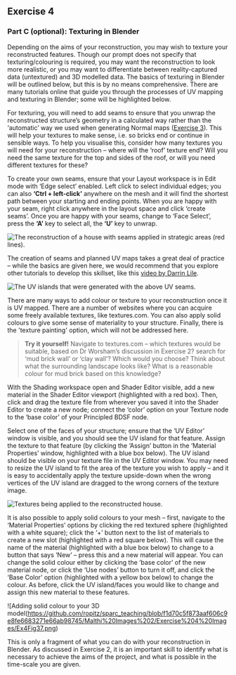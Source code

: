 ## Exercise 4 ##
### Part C (optional): Texturing in Blender

Depending on the aims of your reconstruction, you may wish to texture your reconstructed features. Though our prompt does not specify that texturing/colouring is required, you may want the reconstruction to look more realistic, or you may want to differentiate between reality-captured data (untextured) and 3D modelled data. The basics of texturing in Blender will be outlined below, but this is by no means comprehensive. There are many tutorials online that guide you through the processes of UV mapping and texturing in Blender; some will be highlighted below.

For texturing, you will need to add seams to ensure that you unwrap the reconstructed structure’s geometry in a calculated way rather than the ‘automatic’ way we used when generating Normal maps ([Exercise 3](/Malthi_Exercise3_B.md)). This will help your textures to make sense, i.e. so bricks end or continue in sensible ways. To help you visualise this, consider how many textures you will need for your reconstruction – where will the ‘roof’ texture end? Will you need the same texture for the top and sides of the roof, or will you need different textures for these?

To create your own seams, ensure that your Layout workspace is in Edit mode with ‘Edge select’ enabled. Left click to select individual edges; you can also **‘Ctrl + left-click’** anywhere on the mesh and it will find the shortest path between your starting and ending points. When you are happy with your seam, right click anywhere in the layout space and click ‘create seams’. Once you are happy with your seams, change to ‘Face Select’, press the **‘A’** key to select all, the **‘U’** key to unwrap.

![The reconstruction of a house with seams applied in strategic areas (red lines).](https://github.com/ropitz/sparc_teaching/blob/f1d70c5f873aaf606c9e8fe6683271e66ab98745/Malthi%20Images%202/Exercise%204%20Images/Ex4Fig34.png)

The creation of seams and planned UV maps takes a great deal of practice – while the basics are given here, we would recommend that you explore other tutorials to develop this skillset, like this [video by Darrin Lile](https://youtu.be/GTd8NBg8EZU).

![The UV islands that were generated with the above UV seams.](https://github.com/ropitz/sparc_teaching/blob/f1d70c5f873aaf606c9e8fe6683271e66ab98745/Malthi%20Images%202/Exercise%204%20Images/Ex4Fig35.png)

There are many ways to add colour or texture to your reconstruction once it is UV mapped. There are a number of websites where you can acquire some freely available textures, like textures.com. You can also apply solid colours to give some sense of materiality to your structure. Finally, there is the 'texture painting' option, which will not be addressed here.

>**Try it yourself!** Navigate to textures.com – which textures would be suitable, based on Dr Worsham’s discussion in Exercise 2? search for ‘mud brick wall’ or ‘clay wall’? Which would you choose? Think about what the surrounding landscape looks like? What is a reasonable colour for mud brick based on this knowledge?

With the Shading workspace open and Shader Editor visible, add a new material in the Shader Editor viewport (highlighted with a red box). Then, click and drag the texture file from wherever you saved it into the Shader Editor to create a new node; connect the ‘color’ option on your Texture node to the ‘base color’ of your Principled BDSF node. 

Select one of the faces of your structure; ensure that the ‘UV Editor’ window is visible, and you should see the UV island for that feature. Assign the texture to that feature (by clicking the ‘Assign’ button in the ‘Material Properties’ window, highlighted with a blue box below). The UV island should be visible on your texture file in the UV Editor window. You may need to resize the UV island to fit the area of the texture you wish to apply – and it is easy to accidentally apply the texture upside-down when the wrong vertices of the UV island are dragged to the wrong corners of the texture image.

![Textures being applied to the reconstructed house.](https://github.com/ropitz/sparc_teaching/blob/f1d70c5f873aaf606c9e8fe6683271e66ab98745/Malthi%20Images%202/Exercise%204%20Images/Ex4Fig36.png)

It is also possible to apply solid colours to your mesh – first, navigate to the ‘Material Properties’ options by clicking the red textured sphere (highlighted with a white square); click the ‘+’ button next to the list of materials to create a new slot (highlighted with a red square below). This will cause the name of the material (highlighted with a blue box below) to change to a button that says ‘New’ – press this and a new material will appear. You can change the solid colour either by clicking the ‘base color’ of the new material node, or click the ‘Use nodes’ button to turn it off, and click the ‘Base Color’ option (highlighted with a yellow box below) to change the colour. As before, click the UV island/faces you would like to change and assign this new material to these features.

![Adding solid colour to your 3D model(https://github.com/ropitz/sparc_teaching/blob/f1d70c5f873aaf606c9e8fe6683271e66ab98745/Malthi%20Images%202/Exercise%204%20Images/Ex4Fig37.png)

This is only a fragment of what you can do with your reconstruction in Blender. As discussed in Exercise 2, it is an important skill to identify what is necessary to achieve the aims of the project, and what is possible in the time-scale you are given.

